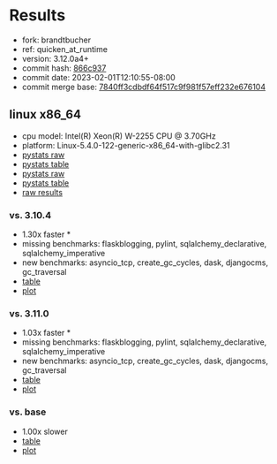 # Results

- fork: brandtbucher
- ref: quicken_at_runtime
- version: 3.12.0a4+
- commit hash: [866c937](https://github.com/brandtbucher/cpython/commit/866c937)
- commit date: 2023-02-01T12:10:55-08:00
- commit merge base: [7840ff3cdbdf64f517c9f981f57eff232e676104](https://github.com/brandtbucher/cpython/commit/7840ff3cdbdf64f517c9f981f57eff232e676104)

## linux x86_64

- cpu model: Intel(R) Xeon(R) W-2255 CPU @ 3.70GHz
- platform: Linux-5.4.0-122-generic-x86_64-with-glibc2.31
- [pystats raw](bm-20230201-linux-x86_64-brandtbucher-866c937c0be1fb080c38-3.12.0a4%2B-866c937-pystats.json)
- [pystats table](bm-20230201-linux-x86_64-brandtbucher-866c937c0be1fb080c38-3.12.0a4%2B-866c937-pystats.md)
- [pystats raw](bm-20230201-linux-x86_64-brandtbucher-quicken_at_runtime-3.12.0a4%2B-866c937-pystats.json)
- [pystats table](bm-20230201-linux-x86_64-brandtbucher-quicken_at_runtime-3.12.0a4%2B-866c937-pystats.md)
- [raw results](bm-20230201-linux-x86_64-brandtbucher-quicken_at_runtime-3.12.0a4%2B-866c937.json)

### vs. 3.10.4

- 1.30x faster \*
- missing benchmarks: flaskblogging, pylint, sqlalchemy_declarative, sqlalchemy_imperative
- new benchmarks: asyncio_tcp, create_gc_cycles, dask, djangocms, gc_traversal
- [table](bm-20230201-linux-x86_64-brandtbucher-quicken_at_runtime-3.12.0a4%2B-866c937-vs-3.10.4.md)
- [plot](bm-20230201-linux-x86_64-brandtbucher-quicken_at_runtime-3.12.0a4%2B-866c937-vs-3.10.4.png)

### vs. 3.11.0

- 1.03x faster \*
- missing benchmarks: flaskblogging, pylint, sqlalchemy_declarative, sqlalchemy_imperative
- new benchmarks: asyncio_tcp, create_gc_cycles, dask, djangocms, gc_traversal
- [table](bm-20230201-linux-x86_64-brandtbucher-quicken_at_runtime-3.12.0a4%2B-866c937-vs-3.11.0.md)
- [plot](bm-20230201-linux-x86_64-brandtbucher-quicken_at_runtime-3.12.0a4%2B-866c937-vs-3.11.0.png)

### vs. base

- 1.00x slower
- [table](bm-20230201-linux-x86_64-brandtbucher-quicken_at_runtime-3.12.0a4%2B-866c937-vs-base.md)
- [plot](bm-20230201-linux-x86_64-brandtbucher-quicken_at_runtime-3.12.0a4%2B-866c937-vs-base.png)

